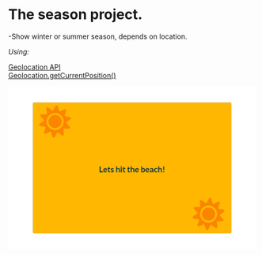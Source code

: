 # The season project.

-Show winter or summer season, depends on location.

_Using:_

[Geolocation API](https://developer.mozilla.org/en-US/docs/Web/API/Geolocation_API)\
[Geolocation.getCurrentPosition()](https://developer.mozilla.org/en-US/docs/Web/API/Geolocation/getCurrentPosition)

<img src="public/img/season.png" width="500" >

